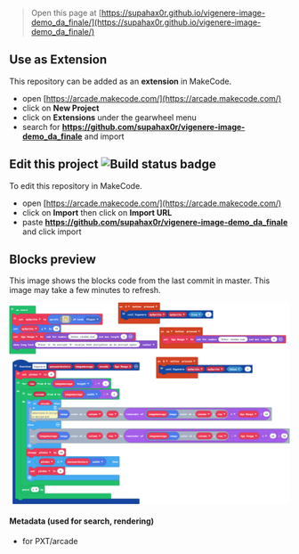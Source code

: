  


> Open this page at [https://supahax0r.github.io/vigenere-image-demo_da_finale/](https://supahax0r.github.io/vigenere-image-demo_da_finale/)

## Use as Extension

This repository can be added as an **extension** in MakeCode.

* open [https://arcade.makecode.com/](https://arcade.makecode.com/)
* click on **New Project**
* click on **Extensions** under the gearwheel menu
* search for **https://github.com/supahax0r/vigenere-image-demo_da_finale** and import

## Edit this project ![Build status badge](https://github.com/supahax0r/vigenere-image-demo_da_finale/workflows/MakeCode/badge.svg)

To edit this repository in MakeCode.

* open [https://arcade.makecode.com/](https://arcade.makecode.com/)
* click on **Import** then click on **Import URL**
* paste **https://github.com/supahax0r/vigenere-image-demo_da_finale** and click import

## Blocks preview

This image shows the blocks code from the last commit in master.
This image may take a few minutes to refresh.

![A rendered view of the blocks](https://github.com/supahax0r/vigenere-image-demo_da_finale/raw/master/.github/makecode/blocks.png)

#### Metadata (used for search, rendering)

* for PXT/arcade
<script src="https://makecode.com/gh-pages-embed.js"></script><script>makeCodeRender("{{ site.makecode.home_url }}", "{{ site.github.owner_name }}/{{ site.github.repository_name }}");</script>
